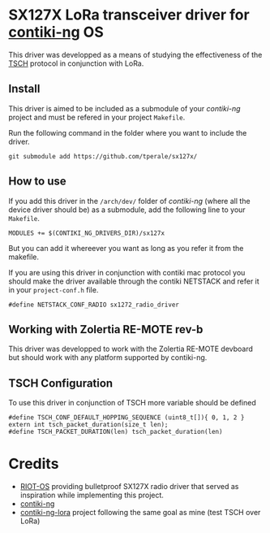 # SX127X LoRa transceiver driver for [contiki-ng](https://github.com/contiki-ng/contiki-ng) OS

This driver was developped as a means of studying the effectiveness of the [TSCH](https://tools.ietf.org/html/rfc7554) protocol in conjunction with LoRa.

## Install

This driver is aimed to be included as a submodule of your *contiki-ng* project and must be refered in your project `Makefile`.

Run the following command in the folder where you want to include the driver.

```
git submodule add https://github.com/tperale/sx127x/
```

## How to use

If you add this driver in the `/arch/dev/` folder of *contiki-ng* (where all the device driver should be) as a submodule, 
add the following line to your `Makefile`.

```
MODULES += $(CONTIKI_NG_DRIVERS_DIR)/sx127x
```

But you can add it whereever you want as long as you refer it from the makefile.

If you are using this driver in conjunction with contiki mac protocol you should make the driver available through the contiki 
NETSTACK and refer it in your `project-conf.h` file.

```
#define NETSTACK_CONF_RADIO sx1272_radio_driver
```

## Working with Zolertia RE-MOTE rev-b

This driver was developped to work with the Zolertia RE-MOTE devboard but should work with any platform supported by contiki-ng.

## TSCH Configuration

To use this driver in conjunction of TSCH more variable should be defined 

```
#define TSCH_CONF_DEFAULT_HOPPING_SEQUENCE (uint8_t[]){ 0, 1, 2 }
extern int tsch_packet_duration(size_t len); 
#define TSCH_PACKET_DURATION(len) tsch_packet_duration(len) 
```

# Credits

* [RIOT-OS](https://github.com/RIOT-OS/RIOT) providing bulletproof SX127X radio driver that served as inspiration while implementing this project.
* [contiki-ng](https://github.com/contiki-ng/contiki-ng)
* [contiki-ng-lora](https://github.com/dtu-ese/contiki-ng-lora) project following the same goal as mine (test TSCH over LoRa)
